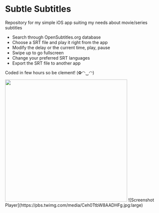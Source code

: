 # Subtle Subtitles
Repository for my simple iOS app suiting my needs about movie/series subtitles

* Search through OpenSubtitles.org database
* Choose a SRT file and play it right from the app
* Modify the delay or the current time, play, pause
* Swipe up to go fullscreen
* Change your preferred SRT languages
* Export the SRT file to another app

Coded in few hours so be clement! (✿◠‿◠) 

<img src="https://pbs.twimg.com/media/Ceh0TjCXIAEVyBD.jpg:large" width="400" />
![Screenshot Player](https://pbs.twimg.com/media/Ceh0TtbW8AADHFg.jpg:large)
